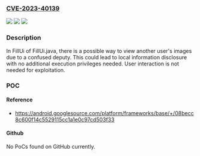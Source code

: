 ### [CVE-2023-40139](https://cve.mitre.org/cgi-bin/cvename.cgi?name=CVE-2023-40139)
![](https://img.shields.io/static/v1?label=Product&message=Android&color=blue)
![](https://img.shields.io/static/v1?label=Version&message=%3D%2013%20&color=brighgreen)
![](https://img.shields.io/static/v1?label=Vulnerability&message=Information%20disclosure&color=brighgreen)

### Description

In FillUi of FillUi.java, there is a possible way to view another user's images due to a confused deputy. This could lead to local information disclosure with no additional execution privileges needed. User interaction is not needed for exploitation.

### POC

#### Reference
- https://android.googlesource.com/platform/frameworks/base/+/08becc8c600f14c5529115cc1a1e0c97cd503f33

#### Github
No PoCs found on GitHub currently.

